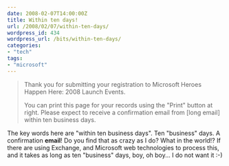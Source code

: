 ```yaml
---
date: 2008-02-07T14:00:00Z
title: Within ten days!
url: /2008/02/07/within-ten-days/
wordpress_id: 434
wordpress_url: /bits/within-ten-days/
categories:
- "tech"
tags:
- "microsoft"
---
```


> Thank you for submitting your registration to Microsoft Heroes Happen Here: 2008 Launch Events.
> 
> You can print this page for your records using the "Print" button at right.  Please expect to receive a confirmation email from [long email]  within ten business days.

The key words here are "within ten business days". Ten "business" days. A confirmation <strong>email</strong>! Do you find that as crazy as I do? What in the world!? If there are using Exchange, and Microsoft web technologies to process this, and it takes as long as ten "business" days, boy, oh boy... I do not want it :-)
